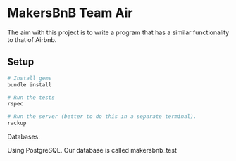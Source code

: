 # MakersBnB Team Air

The aim with this project is to write a program that has a similar functionality to that of Airbnb.



## Setup

```bash
# Install gems
bundle install

# Run the tests
rspec

# Run the server (better to do this in a separate terminal).
rackup
```

Databases:

Using PostgreSQL.
Our database is called 
makersbnb_test